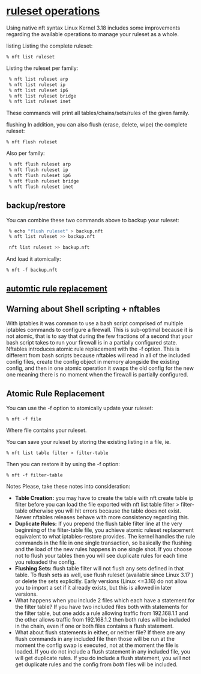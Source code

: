 # **[ruleset operations](https://wiki.nftables.org/wiki-nftables/index.php/Operations_at_ruleset_level)**

Using native nft syntax
Linux Kernel 3.18 includes some improvements regarding the available operations to manage your ruleset as a whole.

listing
Listing the complete ruleset:

```% nft list ruleset```

Listing the ruleset per family:

```bash
 % nft list ruleset arp
 % nft list ruleset ip
 % nft list ruleset ip6
 % nft list ruleset bridge
 % nft list ruleset inet
```

These commands will print all tables/chains/sets/rules of the given family.

flushing
In addition, you can also flush (erase, delete, wipe) the complete ruleset:

```% nft flush ruleset```

Also per family:

```bash
 % nft flush ruleset arp
 % nft flush ruleset ip
 % nft flush ruleset ip6
 % nft flush ruleset bridge
 % nft flush ruleset inet
 ```

## backup/restore

You can combine these two commands above to backup your ruleset:

```bash
 % echo "flush ruleset" > backup.nft
 % nft list ruleset >> backup.nft

 nft list ruleset >> backup.nft
 ```

 And load it atomically:

```% nft -f backup.nft```

## **[automtic rule replacement](https://wiki.nftables.org/wiki-nftables/index.php/Atomic_rule_replacement)**

## Warning about Shell scripting + nftables

With iptables it was common to use a bash script comprised of multiple iptables commands to configure a firewall. This is sub-optimal because it is not atomic, that is to say that during the few fractions of a second that your bash script takes to run your firewall is in a partially configured state. Nftables introduces atomic rule replacement with the -f option. This is different from bash scripts because nftables will read in all of the included config files, create the config object in memory alongside the existing config, and then in one atomic operation it swaps the old config for the new one meaning there is no moment when the firewall is partially configured.

## Atomic Rule Replacement

You can use the -f option to atomically update your ruleset:

```% nft -f file```

Where file contains your ruleset.

You can save your ruleset by storing the existing listing in a file, ie.

```% nft list table filter > filter-table```

Then you can restore it by using the -f option:

```% nft -f filter-table```

Notes
Please, take these notes into consideration:

- **Table Creation:** you may have to create the table with nft create table ip filter before you can load the file exported with nft list table filter > filter-table otherwise you will hit errors because the table does not exist. Newer nftables releases behave with more consistency regarding this.
- **Duplicate Rules:** If you prepend the flush table filter line at the very beginning of the filter-table file, you achieve atomic ruleset replacement equivalent to what iptables-restore provides. The kernel handles the rule commands in the file in one single transaction, so basically the flushing and the load of the new rules happens in one single shot. If you choose not to flush your tables then you will see duplicate rules for each time you reloaded the config.
- **Flushing Sets:** flush table filter will not flush any sets defined in that table. To flush sets as well, use flush ruleset (available since Linux 3.17 ) or delete the sets explicitly. Early versions (Linux <=3.16) do not allow you to import a set if it already exists, but this is allowed in later versions.
- What happens when you include 2 files which each have a statement for the filter table? If you have two included files both with statements for the filter table, but one adds a rule allowing traffic from 192.168.1.1 and the other allows traffic from 192.168.1.2 then both rules will be included in the chain, even if one or both files contains a flush statement.
- What about flush statements in either, or neither file? If there are any flush commands in any included file then those will be run at the moment the config swap is executed, not at the moment the file is loaded. If you do not include a flush statement in any included file, you will get duplicate rules. If you do include a flush statement, you will not get duplicate rules and the config from *both* files will be included.

